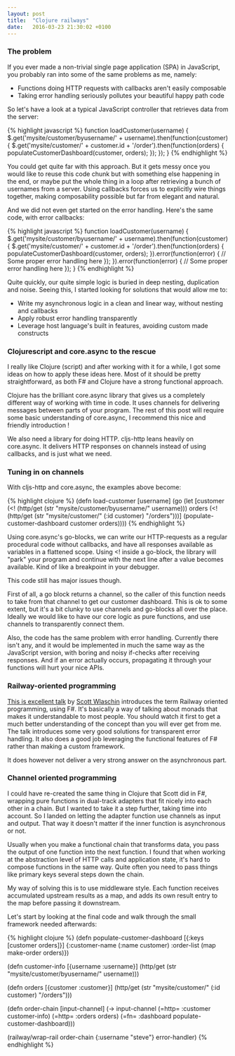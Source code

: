 ```yaml
---
layout: post
title:  "Clojure railways"
date:   2016-03-23 21:30:02 +0100
---
```


### The problem

If you ever made a non-trivial single page application (SPA) in JavaScript, you probably ran into some of the same problems as me, namely:

* Functions doing HTTP requests with callbacks aren't easily composable
* Taking error handling seriously pollutes your beautiful happy path code

So let's have a look at a typical JavaScript controller that retrieves data from the server:

{% highlight javascript %}
function loadCustomer(username) {
  $.get('mysite/customer/byusername/' + username).then(function(customer) {
    $.get('mysite/customer/' + customer.id + '/order').then(function(orders) {
        populateCustomerDashboard(customer, orders);
    });
  });
}
{% endhighlight %}

You could get quite far with this approach. But it gets messy once you would like to reuse this code chunk but with something else happening in the end, or maybe put the whole thing in a loop after retrieving a bunch of usernames from a server. Using callbacks forces us to explicitly wire things together, making composability possible but far from elegant and natural.

And we did not even get started on the error handling. Here's the same code, with error callbacks:

{% highlight javascript %}
function loadCustomer(username) {
  $.get('mysite/customer/byusername/' + username).then(function(customer) {
    $.get('mysite/customer/' + customer.id + '/order').then(function(orders) {
        populateCustomerDashboard(customer, orders);
    }).error(function(error) {
          // Some proper error handling here
        });
  }).error(function(error) {
    // Some proper error handling here
  });
}
{% endhighlight %}

Quite quickly, our quite simple logic is buried in deep nesting, duplication and noise. Seeing this, I started looking for solutions that would allow me to:

* Write my asynchronous logic in a clean and linear way, without nesting and callbacks
* Apply robust error handling transparently
* Leverage host language's built in features, avoiding custom made constructs

### Clojurescript and core.async to the rescue

I really like Clojure (script) and after working with it for a while, I got some ideas on how to apply these ideas here. Most of it should be pretty straightforward, as both F# and Clojure have a strong functional approach.

Clojure has the brilliant core.async library that gives us a completely different way of working with time in code. It uses channels for delivering messages between parts of your program. The rest of this post will require some basic understanding of core.async, I recommend this nice and friendly introduction !

We also need a library for doing HTTP. cljs-http leans heavily on core.async. It delivers HTTP responses on channels instead of using callbacks, and is just what we need.

### Tuning in on channels

With cljs-http and core.async, the examples above become:

{% highlight clojure %}
(defn load-customer [username]
  (go
    (let [customer (<! (http/get (str "mysite/customer/byusername/" username)))
          orders (<! (http/get (str "mysite/customer/" (:id customer) "/orders")))]
      (populate-customer-dashboard customer orders))))
{% endhighlight %}

Using core.async's go-blocks, we can write our HTTP-requests as a regular procedural code without callbacks, and have all responses available as variables in a flattened scope. Using <! inside a go-block, the library will "park" your program and continue with the next line after a value becomes available. Kind of like a breakpoint in your debugger.

This code still has major issues though.

First of all, a go block returns a channel, so the caller of this function needs to take from that channel to get our customer dashboard. This is ok to some extent, but it's a bit clunky to use channels and go-blocks all over the place. Ideally we would like to have our core logic as pure functions, and use channels to transparently connect them.

Also, the code has the same problem with error handling. Currently there isn't any, and it would be implemented in much the same way as the JavaScript version, with boring and noisy if-checks after receiving responses. And if an error actually occurs, propagating it through your functions will hurt your nice APIs.

### Railway-oriented programming

[This is excellent talk][rop-talk] by [Scott Wlaschin][scottw-twitter] introduces the term Railway oriented programming, using F#. It's basically a way of talking about monads that makes it understandable to most people. You should watch it first to get a much better understanding of the concept than you will ever get from me. The talk introduces some very good solutions for transparent error handling. It also does a good job leveraging the functional features of F# rather than making a custom framework.

It does however not deliver a very strong answer on the asynchronous part.

### Channel oriented programming

I could have re-created the same thing in Clojure that Scott did in F#, wrapping pure functions in dual-track adapters that fit nicely into each other in a chain. But I wanted to take it a step further, taking time into account. So I landed on letting the adapter function use channels as input and output. That way it doesn't matter if the inner function is asynchronous or not.

Usually when you make a functional chain that transforms data, you pass the output of one function into the next function. I found that when working at the abstraction level of HTTP calls and application state, it's hard to compose functions in the same way. Quite often you need to pass things like primary keys several steps down the chain.

My way of solving this is to use middleware style. Each function receives accumulated upstream results as a map, and adds its own result entry to the map before passing it downstream.

Let's start by looking at the final code and walk through the small framework needed afterwards:

{% highlight clojure %}
(defn populate-customer-dashboard [{:keys [customer orders]}]
  {:customer-name (:name customer)
   :order-list    (map make-order orders)})

(defn customer-info [{username :username}]
  (http/get (str "mysite/customer/byusername/" username)))

(defn orders [{customer :customer}]
  (http/get (str "mysite/customer/" (:id customer) "/orders")))

(defn order-chain [input-channel]
  (-> input-channel
      (=http= :customer customer-info)
      (=http= :orders orders)
      (=fn= :dashboard populate-customer-dashboard)))

(railway/wrap-rail order-chain {:username "steve"} error-handler)
{% endhighlight %}

[rop-talk]: https://fsharpforfunandprofit.com/rop/
[scottw-twitter]: https://twitter.com/scottwlaschin